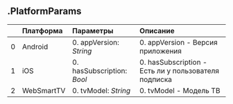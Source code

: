 ## .PlatformParams

| | Платформа | Параметры | Описание |
|---:|:---|:---|:---|
|0|Android|0. appVersion: <em>String</em><br>|0. appVersion - Версия приложения<br>|
|1|iOS|0. hasSubscription: <em>Bool</em><br>|0. hasSubscription - Есть ли у пользователя подписка<br>|
|2|WebSmartTV|0. tvModel: <em>String</em><br>|0. tvModel - Модель ТВ<br>|
